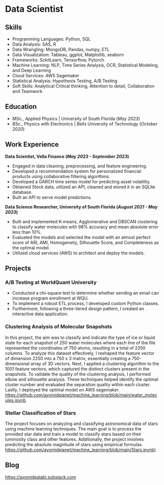 # Data Scientist


## Skills
- Programming Languages: Python, SQL
- Data Analysis: SAS, R
- Data Wrangling: MongoDB, Pandas, numpy, ETL
- Data Visualization: Tableau, ggplot, Matplotlib, seaborn
- Frameworks: SckitLearn, Tensorflow, Pytorch
- Machine Learning: NLP, Time Series Analysis, OCR, Statistical Modeling, and Deep Learning
- Cloud Services: AWS Sagemaker
- Statistical Analysis: Hypothesis Testing, A/B Testing
- Soft Skills: Analytical Critical thinking, Attention to detail, Collaboration and Teamwork


## Education
- MSc., Applied Physics | University of South Florida (_May 2023_)
- BSc., Physics with Electronics | Bells University of Technology (_October 2020_)

  
## Work Experience
**Data Scientist, Vella Finance (_May 2023 - September 2023_)** 
- Engaged in data cleaning, preprocessing, and feature engineering.
- Developed a recommendation system for personalized financial products using collaborative filtering algorithms.
- Developed a GARCH time series model for predicting asset volatility. 
- Obtained Stock data, utilized an API, cleaned and stored it in an SQLite database.
- Built an API to serve model predictions.

**Data Science Researcher, University of South Florida (_August 2021 - May 2023_)**
- Built and implemented K-means, Agglomerative and DBSCAN clustering to classify water molecules with 98% accuracy and mean absolute error less than 10%.
- Evaluated the models and selected the model with an almost perfect score of ARI, AMI, Homogeneity, Silhouette Score, and Completeness as the optimal model.
- Utilized cloud services (AWS) to architect and deploy the models. 


## Projects
### A/B Testing at WorldQuant University	                          
- Conducted a chi-square test to determine whether sending an email can increase program enrollment at WQU. 
- To implement a robust ETL process, I developed custom Python classes. 
- Furthermore, following a three-tiered design pattern, I created an interactive data application.

### Clustering Analysis of Molecular Snapshots
In this project, the aim was to classify and indicate the type of ice or liquid state for each snapshot of 250 water molecules where each line of the file represented the coordinates of 750 atoms, resulting in a total of 2250 columns.
To analyze this dataset effectively, I reshaped the feature vector of dimension 2250 into a 750 x 3 matrix, essentially creating a 750-dimensional array of 3D vectors. Next, I applied a clustering algorithm to the 1001 feature vectors, which captured the distinct clusters present in the snapshots.
To validate the quality of the clustering analysis, I performed elbow and silhouette analysis. These techniques helped identify the optimal cluster number and evaluated the separation quality within each cluster. Lastly, I deployed the optimal model on AWS sagemaker.
<https://github.com/ayomidejanet/machine_learning/blob/main/water_molecules.ipynb>

### Stellar Classification of Stars
The project focuses on analyzing and classifying astronomical data of stars using machine learning techniques. The main goal is to process the provided star data and train a model to classify stars based on their luminosity class and other features. Additionally, the project involves predicting the absolute magnitude of stars using empirical formulas.
<https://github.com/ayomidejanet/machine_learning/blob/main/Stars.ipynb)>


## Blog
<https://ayomidealabi.substack.com>

